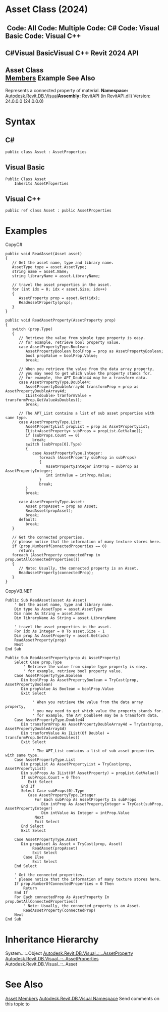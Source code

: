 # Asset Class (2024)

﻿
 Code: All Code: Multiple Code: C# Code: Visual Basic Code: Visual C++   
---  
C#Visual BasicVisual C++
Revit 2024 API  
---  
Asset Class  
[Members](a4771475-8e1c-3a28-c7f4-49a19df4e2d1.md "Asset Members") Example See Also  
---  
Represents a connected property of material. 
**Namespace:** [Autodesk.Revit.DB.Visual](f5a10581-6ac2-be19-0e32-f87d05bc8b83.md "Autodesk.Revit.DB.Visual Namespace")**Assembly:** RevitAPI (in RevitAPI.dll) Version: 24.0.0.0 (24.0.0.0)
# Syntax
C#  
---  
```text
public class Asset : AssetProperties
```
  
Visual Basic  
---  
```text
Public Class Asset _
	Inherits AssetProperties
```
  
Visual C++  
---  
```text
public ref class Asset : public AssetProperties
```
  
# Examples
CopyC#
```text
public void ReadAsset(Asset asset)
{
   // Get the asset name, type and library name.
   AssetType type = asset.AssetType;
   string name = asset.Name;
   string libraryName = asset.LibraryName;

   // travel the asset properties in the asset.
   for (int idx = 0; idx < asset.Size; idx++)
   {
      AssetProperty prop = asset.Get(idx);
      ReadAssetProperty(prop);
   }
}

public void ReadAssetProperty(AssetProperty prop)
{
   switch (prop.Type)
   {
      // Retrieve the value from simple type property is easy.
      // for example, retrieve bool property value.
      case AssetPropertyType.Boolean:
         AssetPropertyBoolean boolProp = prop as AssetPropertyBoolean;
         bool propValue = boolProp.Value;
         break;

      // When you retrieve the value from the data array property,
      // you may need to get which value the property stands for.
      // for example, the APT_Double44 may be a transform data.
      case AssetPropertyType.Double44:
         AssetPropertyDoubleArray4d transformProp = prop as AssetPropertyDoubleArray4d;
         IList<double> tranformValue = transformProp.GetValueAsDoubles();
         break;

      // The APT_List contains a list of sub asset properties with same type.
      case AssetPropertyType.List:
         AssetPropertyList propList = prop as AssetPropertyList;
         IList<AssetProperty> subProps = propList.GetValue();
         if (subProps.Count == 0)
            break;
         switch (subProps[0].Type)
         {
            case AssetPropertyType.Integer:
               foreach (AssetProperty subProp in subProps)
               {
                  AssetPropertyInteger intProp = subProp as AssetPropertyInteger;
                  int intValue = intProp.Value;
               }
               break;
         }
         break;

      case AssetPropertyType.Asset:
         Asset propAsset = prop as Asset;
         ReadAsset(propAsset);
         break;
      default:
         break;
   }

   // Get the connected properties.
   // please notice that the information of many texture stores here.
   if (prop.NumberOfConnectedProperties == 0)
      return;
   foreach (AssetProperty connectedProp in prop.GetAllConnectedProperties())
   {
      // Note: Usually, the connected property is an Asset.
      ReadAssetProperty(connectedProp);
   }
}
```

CopyVB.NET
```text
Public Sub ReadAsset(asset As Asset)
    ' Get the asset name, type and library name.
    Dim type As AssetType = asset.AssetType
    Dim name As String = asset.Name
    Dim libraryName As String = asset.LibraryName

    ' travel the asset properties in the asset.
    For idx As Integer = 0 To asset.Size - 1
    Dim prop As AssetProperty = asset.Get(idx)
    ReadAssetProperty(prop)
    Next
End Sub

Public Sub ReadAssetProperty(prop As AssetProperty)
    Select Case prop.Type
        ' Retrieve the value from simple type property is easy.
        ' for example, retrieve bool property value.
    Case AssetPropertyType.Boolean
       Dim boolProp As AssetPropertyBoolean = TryCast(prop, AssetPropertyBoolean)
       Dim propValue As Boolean = boolProp.Value
       Exit Select

            ' When you retrieve the value from the data array property,
            ' you may need to get which value the property stands for.
            ' for example, the APT_Double44 may be a transform data.
    Case AssetPropertyType.Double44
       Dim transformProp As AssetPropertyDoubleArray4d = TryCast(prop, AssetPropertyDoubleArray4d)
       Dim tranformValue As IList(Of Double) = transformProp.GetValueAsDoubles()
       Exit Select

            ' The APT_List contains a list of sub asset properties with same type.
    Case AssetPropertyType.List
       Dim propList As AssetPropertyList = TryCast(prop, AssetPropertyList)
       Dim subProps As IList(Of AssetProperty) = propList.GetValue()
       If subProps.Count = 0 Then
          Exit Select
       End If
       Select Case subProps(0).Type
          Case AssetPropertyType.Integer
             For Each subProp As AssetProperty In subProps
                Dim intProp As AssetPropertyInteger = TryCast(subProp, AssetPropertyInteger)
                Dim intValue As Integer = intProp.Value
             Next
             Exit Select
       End Select
       Exit Select

    Case AssetPropertyType.Asset
       Dim propAsset As Asset = TryCast(prop, Asset)
            ReadAsset(propAsset)
            Exit Select
        Case Else
            Exit Select
    End Select

    ' Get the connected properties.
    ' please notice that the information of many texture stores here.
    If prop.NumberOfConnectedProperties = 0 Then
        Return
    End If
    For Each connectedProp As AssetProperty In prop.GetAllConnectedProperties()
        ' Note: Usually, the connected property is an Asset.
        ReadAssetProperty(connectedProp)
    Next
End Sub
```

# Inheritance Hierarchy
System..::..Object [Autodesk.Revit.DB.Visual..::..AssetProperty](7be89499-d011-ab43-4715-0ee6f9335970.md "AssetProperty Class") [Autodesk.Revit.DB.Visual..::..AssetProperties](45955e9d-7dd4-b06c-f71a-f9ae2cc1c34a.md "AssetProperties Class") Autodesk.Revit.DB.Visual..::..Asset
# See Also
[Asset Members](a4771475-8e1c-3a28-c7f4-49a19df4e2d1.md "Asset Members")
[Autodesk.Revit.DB.Visual Namespace](f5a10581-6ac2-be19-0e32-f87d05bc8b83.md "Autodesk.Revit.DB.Visual Namespace")
Send comments on this topic to 